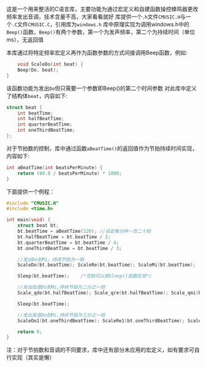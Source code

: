 这是一个用来整活的C语言库，主要功能为通过宏定义和自建函数操控蜂鸣器更改频率发出音调，技术含量不高，大家看看就好
库提供一个`.h`文件`CMUSIC.H`与一个`.C`文件`CMUSIC.C`，引用库为`windows.h`
库中原理实现为调用windows.h中的`Beep()`函数，`Beep()`有两个参数，第一个为发声频率，第二个为持续时间（单位ms），无返回值

本库通过将特定频率宏定义再作为函数参数的方式间接调用Beep函数，例如:

```c
    void ScaleDo(int beat) {
    Beep(Do, beat);
}
```

该函数功能为发出`Do`但只需要一个参数即Beep()的第二个时间参数
对此库中定义了结构体`beat`，内容如下:

```c
struct beat {
    int beatTime;
    int halfBeatTime;
    int quarterBeatTime;
    int oneThirdBeatTime;
};
```

对于节拍数的控制，库中通过函数`aBeatTime()`的返回值作为节拍持续时间实现，内容如下:

```c
int aBeatTime(int beatsPerMinute) {
    return (60.0 / beatsPerMinute) * 1000;
}
```

下面提供一个例程：

```c
#include "CMUSIC.H"
#include <time.h>

int main(void) {
    struct beat bt;
    bt.beatTime = aBeatTime(120); //设定每分钟一百二十拍
    bt.halfBeatTime = bt.beatTime / 2;
    bt.quarterBeatTime = bt.beatTime / 4;
    bt.oneThirdBeatTime = bt.beatTime / 3;

    //发出Do到Mi，持续节拍为一拍
    ScaleDo(bt.beatTime); ScaleRe(bt.beatTime); ScaleMi(bt.beatTime);

    Sleep(bt.beatTime);    /*空拍可以用Sleep()函数实现*/

    //发出低音Do到Mi,持续节拍为二分之一拍
    Scale_qdo(bt.halfBeatTime); Scale_qre(bt.halfBeatTime); Scale_qmi(bt.halfBeatTime);

    Sleep(bt.beatTime);

    //发出高音Do到Mi,持续节拍为三分之一拍
    ScaleDo1(bt.oneThirdBeatTime); ScaleRe1(bt.oneThirdBeatTime); ScaleMi1(bt.oneThirdBeatTime);

    return 0;
}
```

注：对于节拍数和音调的不同要求，库中还有部分未应用的宏定义，如有要求可自行实现（其实是懒）